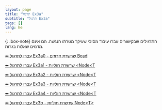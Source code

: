 ```yaml
---
layout: page
title: "תרגול Ex3a"
subtitle: "תרגול Ex3a"
tags: []
lang: he
---
```


{: .box-note}
התרגילים שבקישורים עברו עיבוד מסיבי שעיקר מטרתו הנגשה. הם אינם מדמים שאלות בגרות.

[⬅ עברו לתרגול Ex3a0 - שרשרת חרוזים Bead](/cst/nodeNbead/Ex3a0beads)

[⬅ עברו לתרגול Ex3a1 - שרשרת חוליות \<Node\<T](/cst/3nodeT/Ex3a1node)

[⬅ עברו לתרגול Ex3a2 - שרשרת חוליות \<Node\<T](/cst/3nodeT/Ex3a2node)

[⬅ עברו לתרגול Ex3a3 - שרשרת חוליות \<Node\<T](/cst/3nodeT/Ex3a3node)

[⬅ עברו לתרגול Ex3a4 - שרשרת חוליות \<Node\<T](/cst/3nodeT/Ex3a4node)

[⬅ עברו לתרגול Ex3b - שרשרת חוליות Node\<T\>](/cst/3nodeT/Ex3b)


